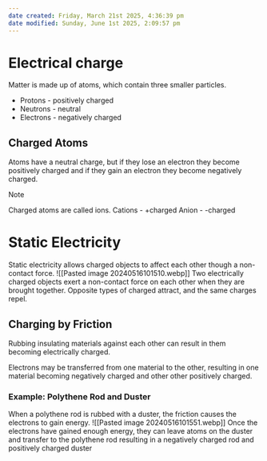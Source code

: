 ```yaml
---
date created: Friday, March 21st 2025, 4:36:39 pm
date modified: Sunday, June 1st 2025, 2:09:57 pm
---
```


# Electrical charge
Matter is made up of atoms, which contain three smaller particles.
- Protons - positively charged
- Neutrons - neutral
- Electrons - negatively charged
## Charged Atoms
Atoms have a neutral charge, but if they lose an electron they become positively charged and if they gain an electron they become negatively charged.

> [!Note]
> Charged atoms are called ions.
> Cations - +charged
> Anion - -charged

# Static Electricity
Static electricity allows charged objects to affect each other though a non-contact force.
![[Pasted image 20240516101510.webp]]
Two electrically charged objects exert a non-contact force on each other when they are brought together. Opposite types of charged attract, and the same charges repel.
## Charging by Friction
Rubbing insulating materials against each other can result in them becoming electrically charged.

Electrons may be transferred from one material to the other, resulting in one material becoming negatively charged and other other positively charged.
### Example: Polythene Rod and Duster
When a polythene rod is rubbed with a duster, the friction causes the electrons to gain energy.
![[Pasted image 20240516101551.webp]]
Once the electrons have gained enough energy, they can leave atoms on the duster and transfer to the polythene rod resulting in a negatively charged rod and positively charged duster
